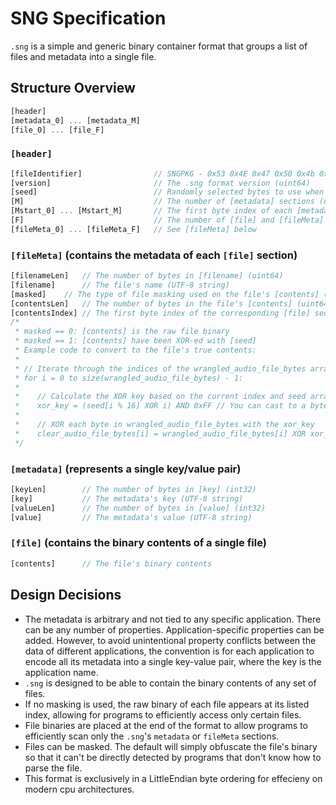 # SNG Specification

`.sng` is a simple and generic binary container format that groups a list of files and metadata into a single file.

## Structure Overview

```jsx
[header]
[metadata_0] ... [metadata_M]
[file_0] ... [file_F]
```

### `[header]`

```jsx
[fileIdentifier]                // SNGPKG - 0x53 0x4E 0x47 0x50 0x4b 0x47 sequence to identify the file type
[version]						// The .sng format version (uint64)
[seed]							// Randomly selected bytes to use when masking files (16 bytes)
[M]								// The number of [metadata] sections (uint64)
[Mstart_0] ... [Mstart_M]		// The first byte index of each [metadata] section (uint64 each)
[F]								// The number of [file] and [fileMeta] sections (uint64)
[fileMeta_0] ... [fileMeta_F]	// See [fileMeta] below
```

### `[fileMeta]` (contains the metadata of each `[file]` section)
```jsx
[filenameLen]	// The number of bytes in [filename] (uint64)
[filename]		// The file's name (UTF-8 string)
[masked]	// The type of file masking used on the file's [contents] (1 byte)
[contentsLen]	// The number of bytes in the file's [contents] (uint64)
[contentsIndex] // The first byte index of the corresponding [file] section (uint64)
/*
 * masked == 0: [contents] is the raw file binary
 * masked == 1: [contents] have been XOR-ed with [seed]
 * Example code to convert to the file's true contents:
 * 
 * // Iterate through the indices of the wrangled_audio_file_bytes array
 * for i = 0 to size(wrangled_audio_file_bytes) - 1:
 * 
 *    // Calculate the XOR key based on the current index and seed array
 *    xor_key = (seed[i % 16] XOR i) AND 0xFF // You can cast to a byte instead of "AND 0xFF" if your language supports it
 * 
 *    // XOR each byte in wrangled_audio_file_bytes with the xor_key
 *    clear_audio_file_bytes[i] = wrangled_audio_file_bytes[i] XOR xor_key
 */
```

### `[metadata]` (represents a single key/value pair)

```jsx
[keyLen]		// The number of bytes in [key] (int32)
[key]			// The metadata's key (UTF-8 string)
[valueLen]		// The number of bytes in [value] (int32)
[value]			// The metadata's value (UTF-8 string)
```


### `[file]` (contains the binary contents of a single file)

```jsx
[contents]		// The file's binary contents
```

## Design Decisions
- The metadata is arbitrary and not tied to any specific application. There can be any number of properties. Application-specific properties can be added. However, to avoid unintentional property conflicts between the data of different applications, the convention is for each application to encode all its metadata into a single key-value pair, where the key is the application name.
- `.sng` is designed to be able to contain the binary contents of any set of files.
- If no masking is used, the raw binary of each file appears at its listed index, allowing for programs to efficiently access only certain files.
- File binaries are placed at the end of the format to allow programs to efficiently scan only the `.sng`'s `metadata` or `fileMeta` sections.
- Files can be masked. The default will simply obfuscate the file's binary so that it can't be directly detected by programs that don't know how to parse the file.
- This format is exclusively in a LittleEndian byte ordering for effecieny on modern cpu architectures. 

